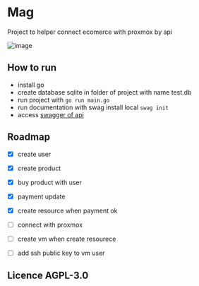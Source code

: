 # Mag

Project to helper connect ecomerce with proxmox by api

![image](https://github.com/enieber/mag/assets/7907068/d0f2b56d-684b-4fc1-9972-aef936a1fd0c)


## How to run

- install go
- create database sqlite in folder of project with name test.db
- run project with `go run main.go`
- run documentation with swag install local `swag init`
- access [swagger of api](http://localhost:8080/swagger/v1/index.html)

## Roadmap

- [x] create user
- [x] create product
- [x] buy product with user
- [x] payment update
- [x] create resource when payment ok
- [ ] connect with proxmox
- [ ] create vm when create resourece
- [ ] add ssh public key to vm user


## Licence  AGPL-3.0
